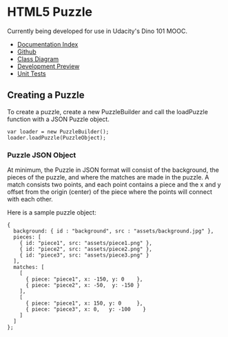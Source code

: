 # HTML5 Puzzle

Currently being developed for use in Udacity's Dino 101 MOOC.

   - [Documentation Index](http://lane.github.io/Puzzle/docs)
   - [Github](http://www.github.com/lane/Puzzle)
   - [Class Diagram](https://docs.google.com/file/d/0B4VUfBUaBqbHRzRzQzJEOFg0Zjg/edit?usp=sharing)
   - [Development Preview](http://lane.github.io/Puzzle)
   - [Unit Tests](http://lane.github.io/Puzzle/test.html)
   
## Creating a Puzzle

To create a puzzle, create a new PuzzleBuilder and call the loadPuzzle function with a JSON Puzzle object.

    var loader = new PuzzleBuilder();
    loader.loadPuzzle(PuzzleObject);

### Puzzle JSON Object

At minimum, the Puzzle in JSON format will consist of the background, the pieces of the puzzle, and where the matches are made in the puzzle.  A match consists two points, and each point contains a piece and the x and y offset from the origin (center) of the piece where the points will connect with each other.

Here is a sample puzzle object:

    {
      background: { id : "background", src : "assets/background.jpg" },
      pieces: [
        { id: "piece1", src: "assets/piece1.png" },
        { id: "piece2", src: "assets/piece2.png" },
        { id: "piece3", src: "assets/piece3.png" }
      ],
      matches: [
        [ 
          { piece: "piece1", x: -150, y: 0    }, 	
          { piece: "piece2", x: -50,  y: -150 } 
        ],
        [ 
          { piece: "piece1", x: 150, y: 0	  }, 	
          { piece: "piece3", x: 0,   y: -100	} 
        ]
      ]
    };